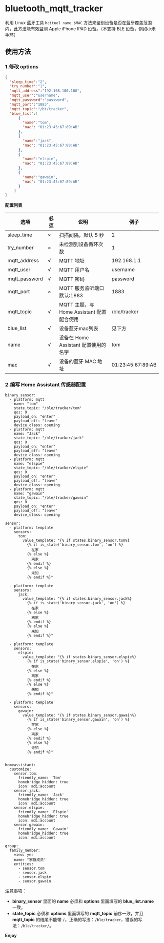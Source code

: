 # bluetooth_mqtt_tracker

利用 Linux 蓝牙工具 `hcitool name $MAC` 方法来鉴别设备是否在蓝牙覆盖范围内，此方法能有效监测 Apple iPhone IPAD 设备。（不支持 BLE 设备，例如小米手环）

## 使用方法

### 1.修改 options

```json
{
  "sleep_time":"2",
  "try_number":"1",
  "mqtt_address":"192.168.100.100",
  "mqtt_user":"username",
  "mqtt_password":"password",
  "mqtt_port":"1883",
  "mqtt_topic":"/bt/tracker",
  "blue_list":[
      {
        "name":"tom",
        "mac": "01:23:45:67:89:AB"
      },
      {
        "name":"jack",
        "mac": "01:23:45:67:89:AB"
      },
      {
        "name":"elspie",
        "mac": "01:23:45:67:89:AB"
      },
      {
        "name":"gawain",
        "mac": "01:23:45:67:89:AB"
      }
    ]
}
```
**配置列表**

| 选项 | 必须 | 说明 | 例子 |
|---|---|---|---|
| sleep_time | × | 扫描间隔，默认 5 秒 | 2 |
| try_number | × | 未检测到设备循环次数 | 1 |
| mqtt_address | √ | MQTT 地址 | 192.168.1.1 |
| mqtt_user | √ | MQTT 用户名 | username |
| mqtt_password | √ | MQTT 密码 | password |
| mqtt_port | × | MQTT 服务监听端口默认:1883 | 1883 |
| mqtt_topic | √ | MQTT 主题，与 Home Assistant 配置配合使用 | /ble/tracker |
| blue_list | √ | 设备蓝牙mac列表 | 见下方 |
| name | √ | 设备在 Home Assistant 配置使用的名字 | tom |
| mac | √ | 设备的蓝牙 MAC 地址 | 01:23:45:67:89:AB |

### 2.编写 Home Assistant 传感器配置

```
binary_sensor:
  - platform: mqtt
    name: "tom"
    state_topic: "/ble/tracker/tom"
    qos: 0
    payload_on: "enter"
    payload_off: "leave"
    device_class: opening
  - platform: mqtt
    name: "Jack"
    state_topic: "/ble/tracker/jack"
    qos: 0
    payload_on: "enter"
    payload_off: "leave"
    device_class: opening
  - platform: mqtt
    name: "elspie"
    state_topic: "/ble/tracker/elspie"
    qos: 0
    payload_on: "enter"
    payload_off: "leave"
    device_class: opening
  - platform: mqtt
    name: "gawain"
    state_topic: "/ble/tracker/gawain"
    qos: 0
    payload_on: "enter"
    payload_off: "leave"
    device_class: opening

sensor:
  - platform: template
    sensors:
      tom:
        value_template: "{% if states.binary_sensor.tom%}
          {% if is_state('binary_sensor.tom', 'on') %}
            在家
          {% else %}
            离家
          {% endif %}
          {% else %}
            未知
          {% endif %}"

  - platform: template
    sensors:
      jack:
        value_template: "{% if states.binary_sensor.jack%}
          {% if is_state('binary_sensor.jack', 'on') %}
            在家
          {% else %}
            离家
          {% endif %}
          {% else %}
            未知
          {% endif %}"

  - platform: template
    sensors:
      elspie:
        value_template: "{% if states.binary_sensor.elspie%}
          {% if is_state('binary_sensor.elspie', 'on') %}
            在家
          {% else %}
            离家
          {% endif %}
          {% else %}
            未知
          {% endif %}"

  - platform: template
    sensors:
      gawain:
        value_template: "{% if states.binary_sensor.gawain%}
          {% if is_state('binary_sensor.gawain', 'on') %}
            在家
          {% else %}
            离家
          {% endif %}
          {% else %}
            未知
          {% endif %}"


homeassistant:
  customize:
    sensor.tom:
      friendly_name: 'Tom'
      homebridge_hidden: true
      icon: mdi:account
    sensor.jack:
      friendly_name: 'Jack'
      homebridge_hidden: true
      icon: mdi:account
    sensor.elspie:
      friendly_name: 'Elspie'
      homebridge_hidden: true
      icon: mdi:account
    sensor.gawain:
      friendly_name: 'Gawain'
      homebridge_hidden: true
      icon: mdi:account

group:
  family_member:
    view: yes
    name: "家庭成员"
    entities:
      - sensor.tom
      - sensor.jack
      - sensor.elspie
      - sensor.gawain
```
注意事项：
* **binary_sensor** 里面的 **name** 必须和 **options** 里面填写的 **blue_list.name** 一致。
*  **state_topic** 必须和 **options** 里面填写的 **mqtt_topic** 前序一致，并且 **mqtt_topic** 的结尾不能带 `/`，正确的写法：`/ble/tracker`，错误的写法：`/ble/tracker/`。

**Enjoy**
